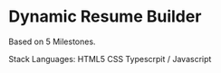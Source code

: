 # Dynamic Resume Builder
Based on 5 Milestones.

Stack Languages:
HTML5
CSS
Typescrpit / Javascript
